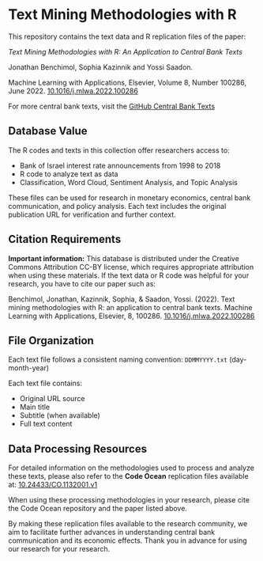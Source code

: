 # Text Mining Methodologies with R

This repository contains the text data and R replication files of the paper:

_Text Mining Methodologies with R: An Application to Central Bank Texts_

Jonathan Benchimol, Sophia Kazinnik and Yossi Saadon.

Machine Learning with Applications, Elsevier, Volume 8, Number 100286, June 2022. [10.1016/j.mlwa.2022.100286](https://doi.org/10.1016/j.mlwa.2022.100286)

For more central bank texts, visit the  [GitHub Central Bank Texts](https://github.com/JBenchimol/central-bank-texts)

## Database Value

The R codes and texts in this collection offer researchers access to:

- Bank of Israel interest rate announcements from 1998 to 2018
- R code to analyze text as data
- Classification, Word Cloud, Sentiment Analysis, and Topic Analysis

These files can be used for research in monetary economics, central bank communication, and policy analysis. Each text includes the original publication URL for verification and further context.

## Citation Requirements

**Important information:** This database is distributed under the Creative Commons Attribution CC-BY license, which requires appropriate attribution when using these materials. If the text data or R code was helpful for your research, you have to cite our paper such as:

Benchimol, Jonathan, Kazinnik, Sophia, & Saadon, Yossi. (2022). Text mining methodologies with R: an application to central bank texts. Machine Learning with Applications, Elsevier, 8, 100286.
[10.1016/j.mlwa.2022.100286](https://doi.org/10.1016/j.mlwa.2022.100286)


## File Organization

Each text file follows a consistent naming convention: `DDMMYYYY.txt` (day-month-year)

Each text file contains:
- Original URL source
- Main title
- Subtitle (when available)
- Full text content

## Data Processing Resources

For detailed information on the methodologies used to process and analyze these texts, please also refer to the **Code Ocean** replication files available at: [10.24433/CO.1132001.v1](https://doi.org/10.24433/CO.1132001.v1)

When using these processing methodologies in your research, please cite the Code Ocean repository and the paper listed above.

By making these replication files available to the research community, we aim to facilitate further advances in understanding central bank communication and its economic effects.
Thank you in advance for using our research for your research.

